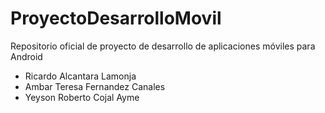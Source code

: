 # ProyectoDesarrolloMovil
Repositorio oficial de proyecto de desarrollo de aplicaciones móviles para Android 
- Ricardo Alcantara Lamonja 
- Ambar Teresa Fernandez Canales
- Yeyson Roberto Cojal Ayme
